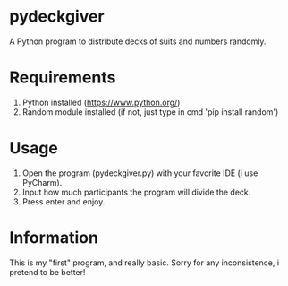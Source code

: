 # pydeckgiver
A Python program to distribute decks of suits and numbers randomly.

# Requirements
1. Python installed (https://www.python.org/)
2. Random module installed (if not, just type in cmd 'pip install random')

# Usage
1. Open the program (pydeckgiver.py) with your favorite IDE (i use PyCharm).
2. Input how much participants the program will divide the deck.
3. Press enter and enjoy.

# Information
This is my "first" program, and really basic.
Sorry for any inconsistence, i pretend to be better!

